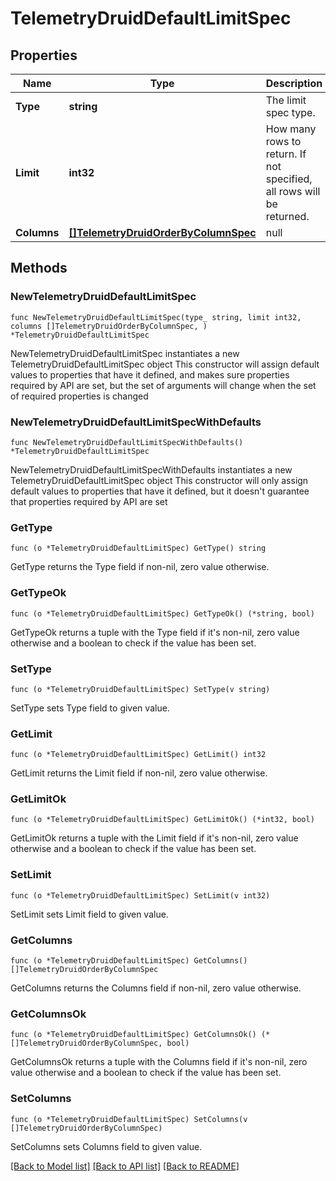 # TelemetryDruidDefaultLimitSpec

## Properties

Name | Type | Description | Notes
------------ | ------------- | ------------- | -------------
**Type** | **string** | The limit spec type. | 
**Limit** | **int32** | How many rows to return. If not specified, all rows will be returned. | 
**Columns** | [**[]TelemetryDruidOrderByColumnSpec**](TelemetryDruidOrderByColumnSpec.md) | null | 

## Methods

### NewTelemetryDruidDefaultLimitSpec

`func NewTelemetryDruidDefaultLimitSpec(type_ string, limit int32, columns []TelemetryDruidOrderByColumnSpec, ) *TelemetryDruidDefaultLimitSpec`

NewTelemetryDruidDefaultLimitSpec instantiates a new TelemetryDruidDefaultLimitSpec object
This constructor will assign default values to properties that have it defined,
and makes sure properties required by API are set, but the set of arguments
will change when the set of required properties is changed

### NewTelemetryDruidDefaultLimitSpecWithDefaults

`func NewTelemetryDruidDefaultLimitSpecWithDefaults() *TelemetryDruidDefaultLimitSpec`

NewTelemetryDruidDefaultLimitSpecWithDefaults instantiates a new TelemetryDruidDefaultLimitSpec object
This constructor will only assign default values to properties that have it defined,
but it doesn't guarantee that properties required by API are set

### GetType

`func (o *TelemetryDruidDefaultLimitSpec) GetType() string`

GetType returns the Type field if non-nil, zero value otherwise.

### GetTypeOk

`func (o *TelemetryDruidDefaultLimitSpec) GetTypeOk() (*string, bool)`

GetTypeOk returns a tuple with the Type field if it's non-nil, zero value otherwise
and a boolean to check if the value has been set.

### SetType

`func (o *TelemetryDruidDefaultLimitSpec) SetType(v string)`

SetType sets Type field to given value.


### GetLimit

`func (o *TelemetryDruidDefaultLimitSpec) GetLimit() int32`

GetLimit returns the Limit field if non-nil, zero value otherwise.

### GetLimitOk

`func (o *TelemetryDruidDefaultLimitSpec) GetLimitOk() (*int32, bool)`

GetLimitOk returns a tuple with the Limit field if it's non-nil, zero value otherwise
and a boolean to check if the value has been set.

### SetLimit

`func (o *TelemetryDruidDefaultLimitSpec) SetLimit(v int32)`

SetLimit sets Limit field to given value.


### GetColumns

`func (o *TelemetryDruidDefaultLimitSpec) GetColumns() []TelemetryDruidOrderByColumnSpec`

GetColumns returns the Columns field if non-nil, zero value otherwise.

### GetColumnsOk

`func (o *TelemetryDruidDefaultLimitSpec) GetColumnsOk() (*[]TelemetryDruidOrderByColumnSpec, bool)`

GetColumnsOk returns a tuple with the Columns field if it's non-nil, zero value otherwise
and a boolean to check if the value has been set.

### SetColumns

`func (o *TelemetryDruidDefaultLimitSpec) SetColumns(v []TelemetryDruidOrderByColumnSpec)`

SetColumns sets Columns field to given value.



[[Back to Model list]](../README.md#documentation-for-models) [[Back to API list]](../README.md#documentation-for-api-endpoints) [[Back to README]](../README.md)


